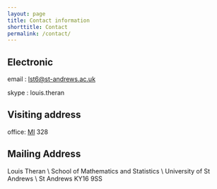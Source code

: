 ```yaml
---
layout: page
title: Contact information
shorttitle: Contact
permalink: /contact/
---
```

## Electronic
email
: lst6@st-andrews.ac.uk

skype
: louis.theran

## Visiting address

office:
[MI](https://www.openstreetmap.org/relation/2025300) 328

## Mailing Address
Louis Theran \\
School of Mathematics and Statistics \\
University of St Andrews \\
St Andrews KY16 9SS
